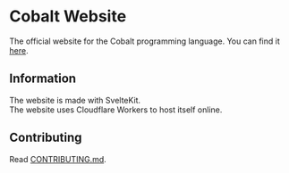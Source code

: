 # Cobalt Website

The official website for the Cobalt programming language. You can find it [here](https://cobalt.devitzer.dev).

## Information

The website is made with SvelteKit. <br>
The website uses Cloudflare Workers to host itself online.

## Contributing

Read [CONTRIBUTING.md](./CONTRIBUTING.md).